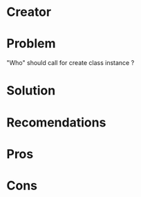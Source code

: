 # Creator 

# Problem

"Who" should call for create class instance ?

# Solution

# Recomendations

# Pros

# Cons